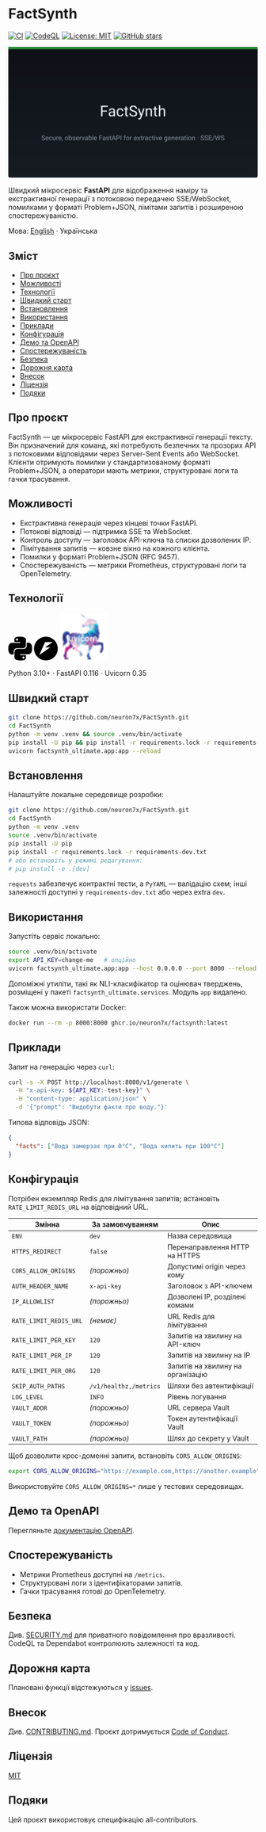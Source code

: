 # FactSynth

[![CI](https://github.com/neuron7x/FactSynth/actions/workflows/ci.yml/badge.svg)](https://github.com/neuron7x/FactSynth/actions/workflows/ci.yml)
[![CodeQL](https://github.com/neuron7x/FactSynth/actions/workflows/codeql.yml/badge.svg)](https://github.com/neuron7x/FactSynth/actions/workflows/codeql.yml)
[![License: MIT](https://img.shields.io/badge/License-MIT-green.svg)](LICENSE)
[![GitHub stars](https://img.shields.io/github/stars/neuron7x/FactSynth?style=flat)](https://github.com/neuron7x/FactSynth/stargazers)

![FactSynth service banner](./assets/banner.svg)

Швидкий мікросервіс **FastAPI** для відображення наміру та екстрактивної генерації з потоковою передачею SSE/WebSocket, помилками у форматі Problem+JSON, лімітами запитів і розширеною спостережуваністю.

Мова: [English](README.md) · Українська

## Зміст

- [Про проєкт](#про-проєкт)
- [Можливості](#можливості)
- [Технології](#технології)
- [Швидкий старт](#швидкий-старт)
- [Встановлення](#встановлення)
- [Використання](#використання)
- [Приклади](#приклади)
- [Конфігурація](#конфігурація)
- [Демо та OpenAPI](#демо-та-openapi)
- [Спостережуваність](#спостережуваність)
- [Безпека](#безпека)
- [Дорожня карта](#дорожня-карта)
- [Внесок](#внесок)
- [Ліцензія](#ліцензія)
- [Подяки](#подяки)

## Про проєкт

FactSynth — це мікросервіс FastAPI для екстрактивної генерації тексту. Він призначений для команд, які потребують безпечних та прозорих API з потоковими відповідями через Server-Sent Events або WebSocket. Клієнти отримують помилки у стандартизованому форматі Problem+JSON, а оператори мають метрики, структуровані логи та гачки трасування.

## Можливості

- Екстрактивна генерація через кінцеві точки FastAPI.
- Потокові відповіді — підтримка SSE та WebSocket.
- Контроль доступу — заголовок API-ключа та списки дозволених IP.
- Лімітування запитів — ковзне вікно на кожного клієнта.
- Помилки у форматі Problem+JSON (RFC 9457).
- Спостережуваність — метрики Prometheus, структуровані логи та OpenTelemetry.

## Технології

[![Python](assets/python.svg)](https://www.python.org/)
[![FastAPI](assets/fastapi.svg)](https://fastapi.tiangolo.com/)
[![Uvicorn](assets/uvicorn.svg)](https://www.uvicorn.org/)

Python 3.10+ · FastAPI 0.116 · Uvicorn 0.35

## Швидкий старт

```bash
git clone https://github.com/neuron7x/FactSynth.git
cd FactSynth
python -m venv .venv && source .venv/bin/activate
pip install -U pip && pip install -r requirements.lock -r requirements-dev.txt
uvicorn factsynth_ultimate.app:app --reload
```

## Встановлення

Налаштуйте локальне середовище розробки:

```bash
git clone https://github.com/neuron7x/FactSynth.git
cd FactSynth
python -m venv .venv
source .venv/bin/activate
pip install -U pip
pip install -r requirements.lock -r requirements-dev.txt
# або встановіть у режимі редагування:
# pip install -e .[dev]
```

`requests` забезпечує контрактні тести, а `PyYAML` — валідацію схем; інші залежності доступні у `requirements-dev.txt` або через extra `dev`.

## Використання

Запустіть сервіс локально:

```bash
source .venv/bin/activate
export API_KEY=change-me   # опційно
uvicorn factsynth_ultimate.app:app --host 0.0.0.0 --port 8000 --reload
```

Допоміжні утиліти, такі як NLI-класифікатор та оцінювач тверджень, розміщені у пакеті `factsynth_ultimate.services`. Модуль `app` видалено.

Також можна використати Docker:

```bash
docker run --rm -p 8000:8000 ghcr.io/neuron7x/factsynth:latest
```

## Приклади

Запит на генерацію через `curl`:

```bash
curl -s -X POST http://localhost:8000/v1/generate \
  -H "x-api-key: ${API_KEY:-test-key}" \
  -H "content-type: application/json" \
  -d '{"prompt": "Видобути факти про воду."}'
```

Типова відповідь JSON:

```json
{
  "facts": ["Вода замерзає при 0°C", "Вода кипить при 100°C"]
}
```

## Конфігурація

Потрібен екземпляр Redis для лімітування запитів; встановіть `RATE_LIMIT_REDIS_URL` на відповідний URL.

| Змінна | За замовчуванням | Опис |
| ------ | ---------------- | ---- |
| `ENV` | `dev` | Назва середовища |
| `HTTPS_REDIRECT` | `false` | Перенаправлення HTTP на HTTPS |
| `CORS_ALLOW_ORIGINS` | *(порожньо)* | Допустимі origin через кому |
| `AUTH_HEADER_NAME` | `x-api-key` | Заголовок з API-ключем |
| `IP_ALLOWLIST` | *(порожньо)* | Дозволені IP, розділені комами |
| `RATE_LIMIT_REDIS_URL` | *(немає)* | URL Redis для лімітування |
| `RATE_LIMIT_PER_KEY` | `120` | Запитів на хвилину на API-ключ |
| `RATE_LIMIT_PER_IP` | `120` | Запитів на хвилину на IP |
| `RATE_LIMIT_PER_ORG` | `120` | Запитів на хвилину на організацію |
| `SKIP_AUTH_PATHS` | `/v1/healthz,/metrics` | Шляхи без автентифікації |
| `LOG_LEVEL` | `INFO` | Рівень логування |
| `VAULT_ADDR` | *(порожньо)* | URL сервера Vault |
| `VAULT_TOKEN` | *(порожньо)* | Токен аутентифікації Vault |
| `VAULT_PATH` | *(порожньо)* | Шлях до секрету у Vault |

Щоб дозволити крос-доменні запити, встановіть `CORS_ALLOW_ORIGINS`:

```bash
export CORS_ALLOW_ORIGINS="https://example.com,https://another.example"
```

Використовуйте `CORS_ALLOW_ORIGINS=*` лише у тестових середовищах.

## Демо та OpenAPI

Перегляньте [документацію OpenAPI](https://neuron7x.github.io/FactSynth/).

## Спостережуваність

- Метрики Prometheus доступні на `/metrics`.
- Структуровані логи з ідентифікаторами запитів.
- Гачки трасування готові до OpenTelemetry.

## Безпека

Див. [SECURITY.md](SECURITY.md) для приватного повідомлення про вразливості. CodeQL та Dependabot контролюють залежності та код.

## Дорожня карта

Плановані функції відстежуються у [issues](https://github.com/neuron7x/FactSynth/issues).

## Внесок

Див. [CONTRIBUTING.md](CONTRIBUTING.md). Проєкт дотримується [Code of Conduct](CODE_OF_CONDUCT.md).

## Ліцензія

[MIT](LICENSE)

## Подяки

<!-- ALL-CONTRIBUTORS-LIST:START - Do not remove or modify this section -->

<!-- ALL-CONTRIBUTORS-LIST:END -->

Цей проєкт використовує специфікацію all-contributors.

